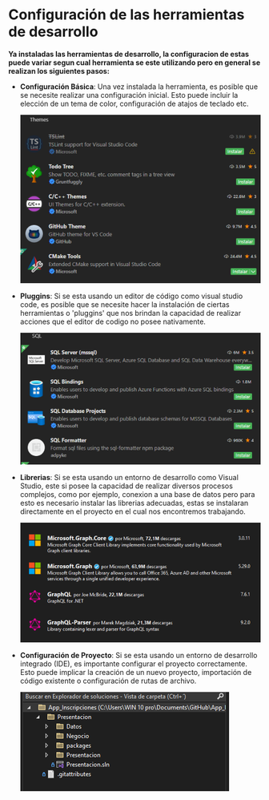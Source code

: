 # Configuración de las herramientas de desarrollo

**Ya instaladas las herramientas de desarrollo, la configuracion de estas puede
variar segun cual herramienta se este utilizando pero en general se realizan los
siguientes pasos:**

- **Configuración Básica**: Una vez instalada la herramienta, es posible que se
  necesite realizar una configuración inicial. Esto puede incluir la elección de
  un tema de color, configuración de atajos de teclado etc.

  ![](assets/0-Image.png)

- **Pluggins**: Si se esta usando un editor de código como visual studio code,
  es posible que se necesite hacer la instalación de ciertas herramientas o
  'pluggins' que nos brindan la capacidad de realizar acciones que el editor de
  codigo no posee nativamente.

  ![](assets/01-Image.png)

- **Librerias**: Si se esta usando un entorno de desarrollo como Visual Studio,
  este si posee la capacidad de realizar diversos procesos complejos, como por
  ejemplo, conexion a una base de datos pero para esto es necesario instalar las
  librerias adecuadas, estas se instalaran directamente en el proyecto en el
  cual nos encontremos trabajando.

  ![](assets/04-Image.png)

- **Configuración de Proyecto**: Si se esta usando un entorno de desarrollo
  integrado (IDE), es importante configurar el proyecto correctamente. Esto
  puede implicar la creación de un nuevo proyecto, importación de código
  existente o configuración de rutas de archivo.

  ![](assets/03-Image.png)
